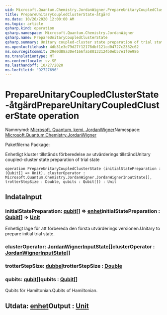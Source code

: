 ```yaml
---
uid: Microsoft.Quantum.Chemistry.JordanWigner.PrepareUnitaryCoupledClusterState
title: PrepareUnitaryCoupledClusterState-åtgärd
ms.date: 10/26/2020 12:00:00 AM
ms.topic: article
qsharp.kind: operation
qsharp.namespace: Microsoft.Quantum.Chemistry.JordanWigner
qsharp.name: PrepareUnitaryCoupledClusterState
qsharp.summary: Unitary coupled-cluster state preparation of trial state
ms.openlocfilehash: 4db31e3e79d27f12178dbf121cd04727c2332c62
ms.sourcegitcommit: 29e0d88a30e4166fa580132124b0eb57e1f0e986
ms.translationtype: MT
ms.contentlocale: sv-SE
ms.lasthandoff: 10/27/2020
ms.locfileid: "92727696"
---
```

# <a name="prepareunitarycoupledclusterstate-operation"></a><span data-ttu-id="1f7de-102">PrepareUnitaryCoupledClusterState-åtgärd</span><span class="sxs-lookup"><span data-stu-id="1f7de-102">PrepareUnitaryCoupledClusterState operation</span></span>

<span data-ttu-id="1f7de-103">Namnrymd: [Microsoft. Quantum. kemi. JordanWigner](xref:Microsoft.Quantum.Chemistry.JordanWigner)</span><span class="sxs-lookup"><span data-stu-id="1f7de-103">Namespace: [Microsoft.Quantum.Chemistry.JordanWigner](xref:Microsoft.Quantum.Chemistry.JordanWigner)</span></span>

<span data-ttu-id="1f7de-104">Paketfilerna [](https://nuget.org/packages/)</span><span class="sxs-lookup"><span data-stu-id="1f7de-104">Package: [](https://nuget.org/packages/)</span></span>


<span data-ttu-id="1f7de-105">Enhetligt kluster tillstånds förberedelse av utvärderings tillstånd</span><span class="sxs-lookup"><span data-stu-id="1f7de-105">Unitary coupled-cluster state preparation of trial state</span></span>

```qsharp
operation PrepareUnitaryCoupledClusterState (initialStatePreparation : (Qubit[] => Unit), clusterOperator : Microsoft.Quantum.Chemistry.JordanWigner.JordanWignerInputState[], trotterStepSize : Double, qubits : Qubit[]) : Unit
```


## <a name="input"></a><span data-ttu-id="1f7de-106">Indata</span><span class="sxs-lookup"><span data-stu-id="1f7de-106">Input</span></span>

### <a name="initialstatepreparation--qubit--unit"></a><span data-ttu-id="1f7de-107">initialStatePreparation: [qubit](xref:microsoft.quantum.lang-ref.qubit)[] => [enhet](xref:microsoft.quantum.lang-ref.unit)</span><span class="sxs-lookup"><span data-stu-id="1f7de-107">initialStatePreparation : [Qubit](xref:microsoft.quantum.lang-ref.qubit)[] => [Unit](xref:microsoft.quantum.lang-ref.unit)</span></span> 

<span data-ttu-id="1f7de-108">Enhetligt läge för att förbereda den första utvärderings versionen.</span><span class="sxs-lookup"><span data-stu-id="1f7de-108">Unitary to prepare initial trial state.</span></span>


### <a name="clusteroperator--jordanwignerinputstate"></a><span data-ttu-id="1f7de-109">clusterOperator: [JordanWignerInputState](xref:Microsoft.Quantum.Chemistry.JordanWigner.JordanWignerInputState)[]</span><span class="sxs-lookup"><span data-stu-id="1f7de-109">clusterOperator : [JordanWignerInputState](xref:Microsoft.Quantum.Chemistry.JordanWigner.JordanWignerInputState)[]</span></span>




### <a name="trotterstepsize--double"></a><span data-ttu-id="1f7de-110">trotterStepSize: [dubbel](xref:microsoft.quantum.lang-ref.double)</span><span class="sxs-lookup"><span data-stu-id="1f7de-110">trotterStepSize : [Double](xref:microsoft.quantum.lang-ref.double)</span></span>




### <a name="qubits--qubit"></a><span data-ttu-id="1f7de-111">qubits: [qubit](xref:microsoft.quantum.lang-ref.qubit)[]</span><span class="sxs-lookup"><span data-stu-id="1f7de-111">qubits : [Qubit](xref:microsoft.quantum.lang-ref.qubit)[]</span></span>

<span data-ttu-id="1f7de-112">Qubits för Hamiltonian.</span><span class="sxs-lookup"><span data-stu-id="1f7de-112">Qubits of Hamiltonian.</span></span>



## <a name="output--unit"></a><span data-ttu-id="1f7de-113">Utdata: [enhet](xref:microsoft.quantum.lang-ref.unit)</span><span class="sxs-lookup"><span data-stu-id="1f7de-113">Output : [Unit](xref:microsoft.quantum.lang-ref.unit)</span></span>

